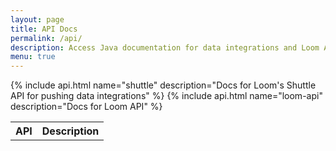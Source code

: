 ```yaml
---
layout: page
title: API Docs
permalink: /api/
description: Access Java documentation for data integrations and Loom API.
menu: true
---
```

<table>
  <th>API</th>
  <th>Description</th>
  {% include api.html name="shuttle" description="Docs for Loom's Shuttle API for pushing data integrations" %}
  {% include api.html name="loom-api" description="Docs for Loom API" %}
</table>
